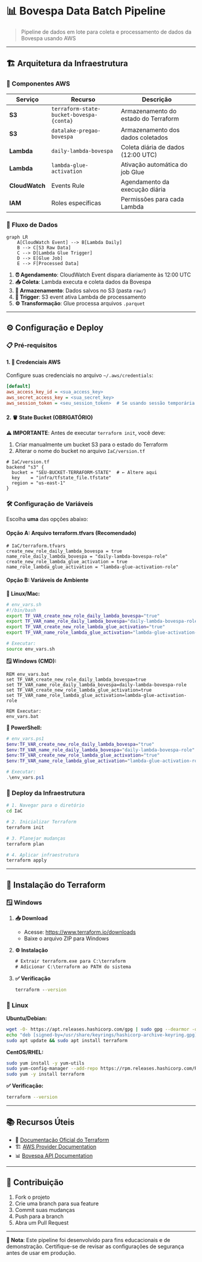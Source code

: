 # 📊 Bovespa Data Batch Pipeline

> Pipeline de dados em lote para coleta e processamento de dados da Bovespa usando AWS

---

## 🏗️ Arquitetura da Infraestrutura

### 🔧 Componentes AWS

| Serviço | Recurso | Descrição |
|---------|---------|-----------|
| **S3** | `terraform-state-bucket-bovespa-{conta}` | Armazenamento do estado do Terraform |
| **S3** | `datalake-pregao-bovespa` | Armazenamento dos dados coletados |
| **Lambda** | `daily-lambda-bovespa` | Coleta diária de dados (12:00 UTC) |
| **Lambda** | `lambda-glue-activation` | Ativação automática do job Glue |
| **CloudWatch** | Events Rule | Agendamento da execução diária |
| **IAM** | Roles específicas | Permissões para cada Lambda |

### 🔄 Fluxo de Dados

```mermaid
graph LR
    A[CloudWatch Event] --> B[Lambda Daily]
    B --> C[S3 Raw Data]
    C --> D[Lambda Glue Trigger]
    D --> E[Glue Job]
    E --> F[Processed Data]
```

1. **⏰ Agendamento**: CloudWatch Event dispara diariamente às 12:00 UTC
2. **📥 Coleta**: Lambda executa e coleta dados da Bovespa
3. **💾 Armazenamento**: Dados salvos no S3 (pasta `raw/`)
4. **🚀 Trigger**: S3 event ativa Lambda de processamento
5. **⚙️ Transformação**: Glue processa arquivos `.parquet`

---

## ⚙️ Configuração e Deploy

### 📋 Pré-requisitos

#### 1. 🔐 Credenciais AWS

Configure suas credenciais no arquivo `~/.aws/credentials`:

```ini
[default]
aws_access_key_id = <sua_access_key>
aws_secret_access_key = <sua_secret_key>
aws_session_token = <seu_session_token>  # Se usando sessão temporária
```

#### 2. 🪣 State Bucket (OBRIGATÓRIO)

**⚠️ IMPORTANTE**: Antes de executar `terraform init`, você deve:

1. Criar manualmente um bucket S3 para o estado do Terraform
2. Alterar o nome do bucket no arquivo `IaC/version.tf`

```hcl
# IaC/version.tf
backend "s3" {
  bucket = "SEU-BUCKET-TERRAFORM-STATE"  # ← Altere aqui
  key    = "infra/tfstate_file.tfstate"
  region = "us-east-1"
}
```

### 🛠️ Configuração de Variáveis

Escolha **uma** das opções abaixo:

#### Opção A: Arquivo terraform.tfvars (Recomendado)

```hcl
# IaC/terraform.tfvars
create_new_role_daily_lambda_bovespa = true
name_role_daily_lambda_bovespa = "daily-lambda-bovespa-role"
create_new_role_lambda_glue_activation = true
name_role_lambda_glue_activation = "lambda-glue-activation-role"
```

#### Opção B: Variáveis de Ambiente

**🐧 Linux/Mac:**
```bash
# env_vars.sh
#!/bin/bash
export TF_VAR_create_new_role_daily_lambda_bovespa="true"
export TF_VAR_name_role_daily_lambda_bovespa="daily-lambda-bovespa-role"
export TF_VAR_create_new_role_lambda_glue_activation="true"
export TF_VAR_name_role_lambda_glue_activation="lambda-glue-activation-role"

# Executar:
source env_vars.sh
```

**🪟 Windows (CMD):**
```batch
REM env_vars.bat
set TF_VAR_create_new_role_daily_lambda_bovespa=true
set TF_VAR_name_role_daily_lambda_bovespa=daily-lambda-bovespa-role
set TF_VAR_create_new_role_lambda_glue_activation=true
set TF_VAR_name_role_lambda_glue_activation=lambda-glue-activation-role

REM Executar:
env_vars.bat
```

**💙 PowerShell:**
```powershell
# env_vars.ps1
$env:TF_VAR_create_new_role_daily_lambda_bovespa="true"
$env:TF_VAR_name_role_daily_lambda_bovespa="daily-lambda-bovespa-role"
$env:TF_VAR_create_new_role_lambda_glue_activation="true"
$env:TF_VAR_name_role_lambda_glue_activation="lambda-glue-activation-role"

# Executar:
.\env_vars.ps1
```

### 🚀 Deploy da Infraestrutura

```bash
# 1. Navegar para o diretório
cd IaC

# 2. Inicializar Terraform
terraform init

# 3. Planejar mudanças
terraform plan

# 4. Aplicar infraestrutura
terraform apply
```

---

## 🔧 Instalação do Terraform

### 🪟 Windows

1. **📥 Download**
   - Acesse: https://www.terraform.io/downloads
   - Baixe o arquivo ZIP para Windows

2. **⚙️ Instalação**
   ```cmd
   # Extrair terraform.exe para C:\terraform
   # Adicionar C:\terraform ao PATH do sistema
   ```

3. **✅ Verificação**
   ```cmd
   terraform --version
   ```

### 🐧 Linux

**Ubuntu/Debian:**
```bash
wget -O- https://apt.releases.hashicorp.com/gpg | sudo gpg --dearmor -o /usr/share/keyrings/hashicorp-archive-keyring.gpg
echo "deb [signed-by=/usr/share/keyrings/hashicorp-archive-keyring.gpg] https://apt.releases.hashicorp.com $(lsb_release -cs) main" | sudo tee /etc/apt/sources.list.d/hashicorp.list
sudo apt update && sudo apt install terraform
```

**CentOS/RHEL:**
```bash
sudo yum install -y yum-utils
sudo yum-config-manager --add-repo https://rpm.releases.hashicorp.com/RHEL/hashicorp.repo
sudo yum -y install terraform
```

**✅ Verificação:**
```bash
terraform --version
```

---

## 📚 Recursos Úteis

- 📖 [Documentação Oficial do Terraform](https://developer.hashicorp.com/terraform/tutorials/aws-get-started/install-cli)
- 🏗️ [AWS Provider Documentation](https://registry.terraform.io/providers/hashicorp/aws/latest/docs)
- 📊 [Bovespa API Documentation](https://www.b3.com.br/pt_br/market-data-e-indices/)

---

## 🤝 Contribuição

1. Fork o projeto
2. Crie uma branch para sua feature
3. Commit suas mudanças
4. Push para a branch
5. Abra um Pull Request

---

**📝 Nota**: Este pipeline foi desenvolvido para fins educacionais e de demonstração. Certifique-se de revisar as configurações de segurança antes de usar em produção.